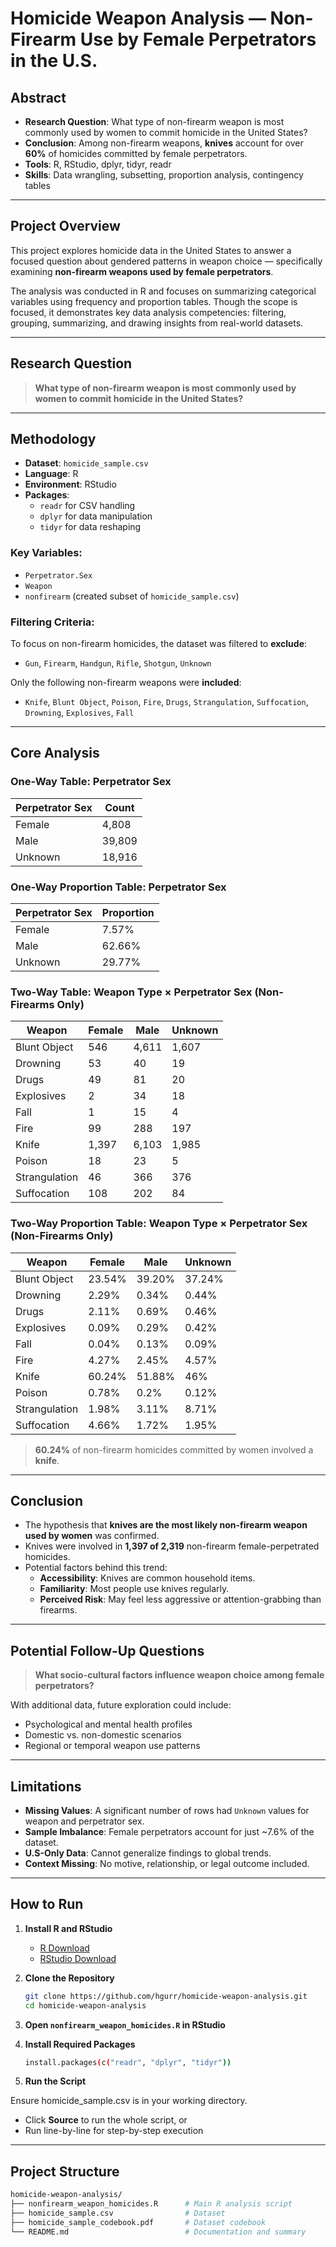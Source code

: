 # Homicide Weapon Analysis — Non-Firearm Use by Female Perpetrators in the U.S.

## Abstract
- **Research Question**: What type of non-firearm weapon is most commonly used by women to commit homicide in the United States?
- **Conclusion**: Among non-firearm weapons, **knives** account for over **60%** of homicides committed by female perpetrators.
- **Tools**: R, RStudio, dplyr, tidyr, readr
- **Skills**: Data wrangling, subsetting, proportion analysis, contingency tables

---

## Project Overview

This project explores homicide data in the United States to answer a focused question about gendered patterns in weapon choice — specifically examining **non-firearm weapons used by female perpetrators**.

The analysis was conducted in R and focuses on summarizing categorical variables using frequency and proportion tables. Though the scope is focused, it demonstrates key data analysis competencies: filtering, grouping, summarizing, and drawing insights from real-world datasets.

---

## Research Question

> **What type of non-firearm weapon is most commonly used by women to commit homicide in the United States?**

---

## Methodology

- **Dataset**: `homicide_sample.csv`
- **Language**: R
- **Environment**: RStudio
- **Packages**:
  - `readr` for CSV handling
  - `dplyr` for data manipulation
  - `tidyr` for data reshaping

### Key Variables:
- `Perpetrator.Sex`
- `Weapon`
- `nonfirearm` (created subset of `homicide_sample.csv`)

### Filtering Criteria:
To focus on non-firearm homicides, the dataset was filtered to **exclude**:
- `Gun`, `Firearm`, `Handgun`, `Rifle`, `Shotgun`, `Unknown`

Only the following non-firearm weapons were **included**:
- `Knife`, `Blunt Object`, `Poison`, `Fire`, `Drugs`, `Strangulation`, `Suffocation`, `Drowning`, `Explosives`, `Fall`

---

## Core Analysis

### One-Way Table: Perpetrator Sex

| Perpetrator Sex | Count  |
|------------------|--------|
| Female           | 4,808  |
| Male             | 39,809 |
| Unknown          | 18,916 |

### One-Way Proportion Table: Perpetrator Sex

| Perpetrator Sex | Proportion |
|------------------|------------|
| Female           | 7.57%      |
| Male             | 62.66%     |
| Unknown          | 29.77%     |

### Two-Way Table: Weapon Type × Perpetrator Sex (Non-Firearms Only)

| Weapon         | Female | Male   | Unknown |
|----------------|--------|--------|---------|
| Blunt Object   | 546    | 4,611  | 1,607   |
| Drowning       | 53     | 40     | 19      |
| Drugs          | 49     | 81     | 20      |
| Explosives     | 2      | 34     | 18      |
| Fall           | 1      | 15     | 4       |
| Fire           | 99     | 288    | 197     |
| Knife          | 1,397  | 6,103  | 1,985   |
| Poison         | 18     | 23     | 5       |
| Strangulation  | 46     | 366    | 376     |
| Suffocation    | 108    | 202    | 84      |

### Two-Way Proportion Table: Weapon Type × Perpetrator Sex (Non-Firearms Only)

| Weapon         | Female | Male   | Unknown |
|----------------|--------|--------|---------|
| Blunt Object   | 23.54% | 39.20% | 37.24%  |
| Drowning       | 2.29%  | 0.34%  | 0.44%   |
| Drugs          | 2.11%  | 0.69%  | 0.46%   |
| Explosives     | 0.09%  | 0.29%  | 0.42%   |
| Fall           | 0.04%  | 0.13%  | 0.09%   |
| Fire           | 4.27%  | 2.45%  | 4.57%   |
| Knife          | 60.24% | 51.88% | 46%     |
| Poison         | 0.78%  | 0.2%   | 0.12%   |
| Strangulation  | 1.98%  | 3.11%  | 8.71%   |
| Suffocation    | 4.66%  | 1.72%  | 1.95%   |

> **60.24%** of non-firearm homicides committed by women involved a **knife**.

---

## Conclusion

- The hypothesis that **knives are the most likely non-firearm weapon used by women** was confirmed.
- Knives were involved in **1,397 of 2,319** non-firearm female-perpetrated homicides.
- Potential factors behind this trend:
  - **Accessibility**: Knives are common household items.
  - **Familiarity**: Most people use knives regularly.
  - **Perceived Risk**: May feel less aggressive or attention-grabbing than firearms.

---

## Potential Follow-Up Questions

> **What socio-cultural factors influence weapon choice among female perpetrators?**

With additional data, future exploration could include:
- Psychological and mental health profiles
- Domestic vs. non-domestic scenarios
- Regional or temporal weapon use patterns

---

## Limitations

- **Missing Values**: A significant number of rows had `Unknown` values for weapon and perpetrator sex.
- **Sample Imbalance**: Female perpetrators account for just ~7.6% of the dataset.
- **U.S-Only Data**: Cannot generalize findings to global trends.
- **Context Missing**: No motive, relationship, or legal outcome included.

---

## How to Run

1. **Install R and RStudio**
   - [R Download](https://cran.r-project.org/)
   - [RStudio Download](https://posit.co/download/rstudio-desktop/)

2. **Clone the Repository**
   ```bash
   git clone https://github.com/hgurr/homicide-weapon-analysis.git
   cd homicide-weapon-analysis

3. **Open `nonfirearm_weapon_homicides.R` in RStudio**

4. **Install Required Packages**
   ```bash
   install.packages(c("readr", "dplyr", "tidyr"))
5. **Run the Script**

Ensure homicide_sample.csv is in your working directory.
- Click **Source** to run the whole script, or
- Run line-by-line for step-by-step execution

---

## Project Structure
   ```bash
homicide-weapon-analysis/
├── nonfirearm_weapon_homicides.R      # Main R analysis script
├── homicide_sample.csv                # Dataset
├── homicide_sample_codebook.pdf       # Dataset codebook
└── README.md                          # Documentation and summary
